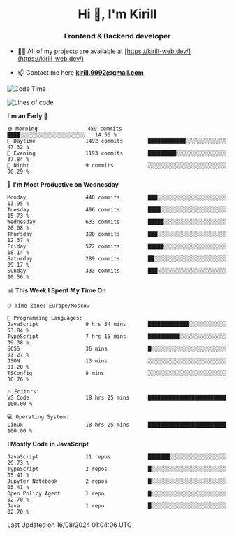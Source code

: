 <h1 align="center">Hi 👋, I'm Kirill</h1>
<h3 align="center">Frontend & Backend developer</h3>

- 👨‍💻 All of my projects are available at [https://kirill-web.dev/](https://kirill-web.dev/)

- 📫 Contact me here **kirill.9992@gmail.com**











<!--START_SECTION:waka-->
![Code Time](http://img.shields.io/badge/Code%20Time-1%2C933%20hrs%2052%20mins-blue)

![Lines of code](https://img.shields.io/badge/From%20Hello%20World%20I%27ve%20Written-3.9%20million%20lines%20of%20code-blue)

**I'm an Early 🐤** 

```text
🌞 Morning                459 commits         ████░░░░░░░░░░░░░░░░░░░░░   14.56 % 
🌆 Daytime                1492 commits        ████████████░░░░░░░░░░░░░   47.32 % 
🌃 Evening                1193 commits        █████████░░░░░░░░░░░░░░░░   37.84 % 
🌙 Night                  9 commits           ░░░░░░░░░░░░░░░░░░░░░░░░░   00.29 % 
```
📅 **I'm Most Productive on Wednesday** 

```text
Monday                   440 commits         ███░░░░░░░░░░░░░░░░░░░░░░   13.95 % 
Tuesday                  496 commits         ████░░░░░░░░░░░░░░░░░░░░░   15.73 % 
Wednesday                633 commits         █████░░░░░░░░░░░░░░░░░░░░   20.08 % 
Thursday                 390 commits         ███░░░░░░░░░░░░░░░░░░░░░░   12.37 % 
Friday                   572 commits         █████░░░░░░░░░░░░░░░░░░░░   18.14 % 
Saturday                 289 commits         ██░░░░░░░░░░░░░░░░░░░░░░░   09.17 % 
Sunday                   333 commits         ███░░░░░░░░░░░░░░░░░░░░░░   10.56 % 
```


📊 **This Week I Spent My Time On** 

```text
🕑︎ Time Zone: Europe/Moscow

💬 Programming Languages: 
JavaScript               9 hrs 54 mins       █████████████░░░░░░░░░░░░   53.84 % 
TypeScript               7 hrs 15 mins       ██████████░░░░░░░░░░░░░░░   39.38 % 
SCSS                     36 mins             █░░░░░░░░░░░░░░░░░░░░░░░░   03.27 % 
JSON                     13 mins             ░░░░░░░░░░░░░░░░░░░░░░░░░   01.20 % 
TSConfig                 8 mins              ░░░░░░░░░░░░░░░░░░░░░░░░░   00.76 % 

🔥 Editors: 
VS Code                  18 hrs 25 mins      █████████████████████████   100.00 % 

💻 Operating System: 
Linux                    18 hrs 25 mins      █████████████████████████   100.00 % 
```

**I Mostly Code in JavaScript** 

```text
JavaScript               11 repos            ███████░░░░░░░░░░░░░░░░░░   29.73 % 
TypeScript               2 repos             █░░░░░░░░░░░░░░░░░░░░░░░░   05.41 % 
Jupyter Notebook         2 repos             █░░░░░░░░░░░░░░░░░░░░░░░░   05.41 % 
Open Policy Agent        1 repo              █░░░░░░░░░░░░░░░░░░░░░░░░   02.70 % 
Java                     1 repo              █░░░░░░░░░░░░░░░░░░░░░░░░   02.70 % 
```




 Last Updated on 16/08/2024 01:04:06 UTC
<!--END_SECTION:waka-->
